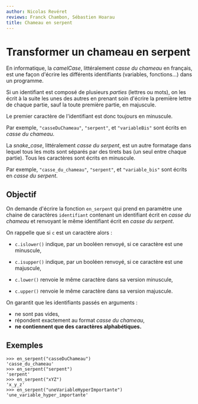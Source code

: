 ```yaml
---
author: Nicolas Revéret
reviews: Franck Chambon, Sébastien Hoarau
title: Chameau en serpent
---
```


# Transformer un chameau en serpent

En informatique, la *camelCase*, littéralement *casse du chameau* en français, est une façon d'écrire les différents identifiants (variables, fonctions...) dans un programme.

Si un identifiant est composé de plusieurs _parties_ (lettres ou mots), on les écrit à la suite les unes des autres en prenant soin d'écrire la première lettre de chaque partie, sauf la toute première partie, en majuscule.

Le premier caractère de l'identifiant est donc toujours en minuscule.

Par exemple, `"casseDuChameau"`, `"serpent"`, et `"variableBis"` sont écrits en *casse du chameau*.

La *snake_case*, littéralement *casse du serpent*, est un autre formatage dans lequel tous les mots sont séparés par des tirets bas (un seul entre chaque partie). Tous les caractères sont écrits en minuscule.

Par exemple, `"casse_du_chameau"`, `"serpent"`, et `"variable_bis"` sont écrits en *casse du serpent*.

## Objectif

On demande d'écrire la fonction `en_serpent` qui prend en paramètre une chaine de caractères `identifiant` contenant un identifiant écrit en *casse du chameau* et renvoyant le même identifiant écrit en *casse du serpent*.

On rappelle que si `c` est un caractère alors :

* `c.islower()` indique, par un booléen renvoyé, si ce caractère est une minuscule,

* `c.isupper()` indique, par un booléen renvoyé, si ce caractère est une majuscule,

* `c.lower()` renvoie le même caractère dans sa version minuscule,

* `c.upper()` renvoie le même caractère dans sa version majuscule.

On garantit que les identifiants passés en arguments :

* ne sont pas vides,
* répondent exactement au format *casse du chameau*,
* **ne contiennent que des caractères alphabétiques.**

## Exemples

```pycon
>>> en_serpent("casseDuChameau")
'casse_du_chameau'
>>> en_serpent("serpent")
'serpent'
>>> en_serpent("xYZ")
'x_y_z'
>>> en_serpent("uneVariableHyperImportante")
'une_variable_hyper_importante'
```
